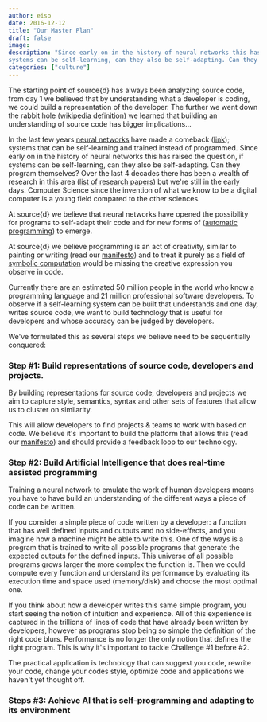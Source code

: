 ```yaml
---
author: eiso
date: 2016-12-12
title: "Our Master Plan"
draft: false
image: 
description: "Since early on in the history of neural networks this has raised the question, if 
systems can be self-learning, can they also be self-adapting. Can they program themselves?"
categories: ["culture"] 
--- 
```

The starting point of source{d} has always been analyzing source code, from day 1 we believed
that by understanding what a developer is coding, we could build a representation of the developer. 
The further we went down the rabbit hole ([wikipedia definition](https://en.wikipedia.org/wiki/Down_the_Rabbit_Hole)) 
we learned that building an understanding of source code has bigger implications...

In the last few years [neural networks](https://en.wikipedia.org/wiki/Artificial_neural_network) 
have made a comeback ([link](#)); systems that can be self-learning and trained instead of programmed. 
Since early on in the history of neural networks this has raised the question, if systems can be 
self-learning, can they also be self-adapting. Can they program themselves? Over the last 4 decades there 
has been a wealth of research in this area ([list of research papers](#)) but we're still in the early days. 
Computer Science since the invention of what we know to be a digital computer is a young field 
compared to the other sciences.

At source{d} we believe that neural networks have opened the possibility for programs to self-adapt 
their code and for new forms of ([automatic programming](https://en.wikipedia.org/wiki/Automatic_programming))
to emerge.

At source{d} we believe programming is an act of creativity, similar to painting or writing (read our 
[manifesto](http://sourced.tech/manifesto/)) and to treat it purely as a field of 
[symbolic computation](https://en.wikipedia.org/wiki/Symbolic_computation) would be missing the creative 
expression you observe in code. 

Currently there are an estimated 50 million people in the world who know a programming language and 
21 million professional software developers. To observe if a self-learning system can be built that 
understands and one day, writes source code, we want to build technology that is useful for developers 
and whose accuracy can be judged by developers. 

We've formulated this as several steps we believe need to be sequentially conquered:

### Step #1: Build representations of source code, developers and projects.
By building representations for source code, developers and projects we aim to capture style, semantics, 
syntax and other sets of features that allow us to cluster on similarity. 

This will allow developers to find projects & teams to work with based on code. 
We believe it's important to build the platform that allows this 
(read our [manifesto](http://sourced.tech/manifesto/)) and should provide a feedback 
loop to our technology.

### Step #2: Build Artificial Intelligence that does real-time assisted programming
Training a neural network to emulate the work of human developers means you have to have build an 
understanding of the different ways a piece of code can be written. 

If you consider a simple piece of code written by a developer: a function that has well defined 
inputs and outputs and no side-effects, and you imagine how a machine might be able to write this. 
One of the ways is a program that is trained to write all possible programs that generate the expected 
outputs for the defined inputs. This universe of all possible programs grows larger the more complex 
the function is. Then we could compute every function and understand its performance by evaluating 
its execution time and space used (memory/disk) and choose the most optimal one. 

If you think about how a developer writes this same simple program, you start seeing the notion of 
intuition and experience. All of this experience is captured in the trillions of lines of code that have
already been written by developers, however as programs stop being so simple the definition of the right 
code blurs. Performance is no longer the only notion that defines the right program. This is why it's 
important to tackle Challenge #1 before #2.

The practical application is technology that can suggest you code, rewrite your code, change your 
codes style, optimize code and applications we haven't yet thought off. 

### Steps #3: Achieve AI that is self-programming and adapting to its environment

